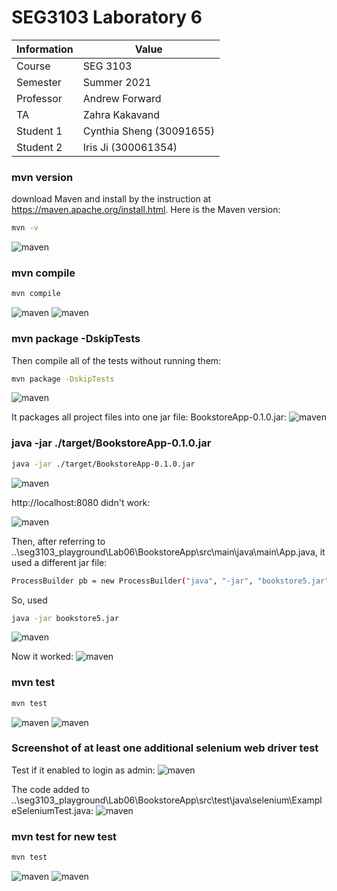 # SEG3103 Laboratory 6

| Information | Value |
| --- | --- |
| Course | SEG 3103 |
| Semester | Summer 2021 |
| Professor | Andrew Forward |
| TA | Zahra Kakavand |
| Student 1 | Cynthia Sheng (30091655) |
| Student 2 | Iris Ji (300061354) |

### mvn version
download Maven and install by the instruction at https://maven.apache.org/install.html. Here is the Maven version:
```bash
mvn -v
```
![maven](assets/mvn-v.JPG)

### mvn compile
```bash
mvn compile
```
![maven](assets/compile1.JPG)
![maven](assets/compile1-2.JPG)

### mvn package -DskipTests
Then compile all of the tests without running them:
```bash
mvn package -DskipTests
```
![maven](assets/compile2.JPG)

It packages all project files into one jar file: BookstoreApp-0.1.0.jar:
![maven](assets/compile2-2.JPG)

### java -jar ./target/BookstoreApp-0.1.0.jar
```bash
java -jar ./target/BookstoreApp-0.1.0.jar
```
![maven](assets/jar1.JPG)

http://localhost:8080 didn't work:

![maven](assets/8080.JPG)

Then, after referring to ..\seg3103_playground\Lab06\BookstoreApp\src\main\java\main\App.java, it used a different jar file:
```bash
ProcessBuilder pb = new ProcessBuilder("java", "-jar", "bookstore5.jar");
```

So, used 
```bash
java -jar bookstore5.jar
```
![maven](assets/jar3.JPG)

Now it worked:
![maven](assets/8080-1.JPG)


### mvn test
```bash
mvn test
```
![maven](assets/test1.JPG)
![maven](assets/test2.JPG)

### Screenshot of at least one additional selenium web driver test
Test if it enabled to login as admin:
![maven](assets/login.JPG)

The code added to ..\seg3103_playground\Lab06\BookstoreApp\src\test\java\selenium\ExampleSeleniumTest.java:
![maven](assets/test3.JPG)

### mvn test for new test
```bash
mvn test
```
![maven](assets/test4.JPG)
![maven](assets/test5.JPG)


